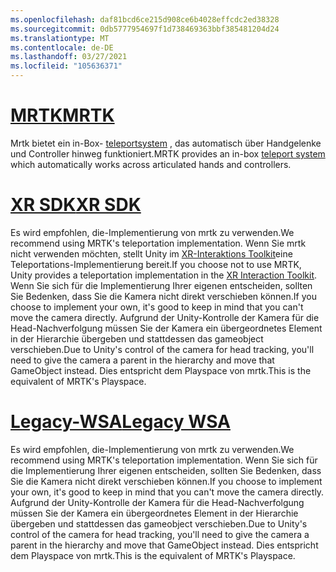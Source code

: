 ```yaml
---
ms.openlocfilehash: daf81bcd6ce215d908ce6b4028effcdc2ed38328
ms.sourcegitcommit: 0db5777954697f1d738469363bbf385481204d24
ms.translationtype: MT
ms.contentlocale: de-DE
ms.lasthandoff: 03/27/2021
ms.locfileid: "105636371"
---
```

# <a name="mrtk"></a>[<span data-ttu-id="b7858-101">MRTK</span><span class="sxs-lookup"><span data-stu-id="b7858-101">MRTK</span></span>](#tab/mrtk)
<!-- NEVER CHANGE THE ABOVE LINE! -->

<span data-ttu-id="b7858-102">Mrtk bietet ein in-Box- [teleportsystem](https://docs.microsoft.com/windows/mixed-reality/mrtk-unity/features/teleport-system/teleport-system) , das automatisch über Handgelenke und Controller hinweg funktioniert.</span><span class="sxs-lookup"><span data-stu-id="b7858-102">MRTK provides an in-box [teleport system](https://docs.microsoft.com/windows/mixed-reality/mrtk-unity/features/teleport-system/teleport-system) which automatically works across articulated hands and controllers.</span></span>

# <a name="xr-sdk"></a>[<span data-ttu-id="b7858-103">XR SDK</span><span class="sxs-lookup"><span data-stu-id="b7858-103">XR SDK</span></span>](#tab/xr)
<!-- NEVER CHANGE THE ABOVE LINE! -->

<span data-ttu-id="b7858-104">Es wird empfohlen, die-Implementierung von mrtk zu verwenden.</span><span class="sxs-lookup"><span data-stu-id="b7858-104">We recommend using MRTK's teleportation implementation.</span></span>
<span data-ttu-id="b7858-105">Wenn Sie mrtk nicht verwenden möchten, stellt Unity im [XR-Interaktions Toolkit](https://docs.unity3d.com/Packages/com.unity.xr.interaction.toolkit@1.0/manual/locomotion.html)eine Teleportations-Implementierung bereit.</span><span class="sxs-lookup"><span data-stu-id="b7858-105">If you choose not to use MRTK, Unity provides a teleportation implementation in the [XR Interaction Toolkit](https://docs.unity3d.com/Packages/com.unity.xr.interaction.toolkit@1.0/manual/locomotion.html).</span></span>
<span data-ttu-id="b7858-106">Wenn Sie sich für die Implementierung Ihrer eigenen entscheiden, sollten Sie Bedenken, dass Sie die Kamera nicht direkt verschieben können.</span><span class="sxs-lookup"><span data-stu-id="b7858-106">If you choose to implement your own, it's good to keep in mind that you can't move the camera directly.</span></span> <span data-ttu-id="b7858-107">Aufgrund der Unity-Kontrolle der Kamera für die Head-Nachverfolgung müssen Sie der Kamera ein übergeordnetes Element in der Hierarchie übergeben und stattdessen das gameobject verschieben.</span><span class="sxs-lookup"><span data-stu-id="b7858-107">Due to Unity's control of the camera for head tracking, you'll need to give the camera a parent in the hierarchy and move that GameObject instead.</span></span> <span data-ttu-id="b7858-108">Dies entspricht dem Playspace von mrtk.</span><span class="sxs-lookup"><span data-stu-id="b7858-108">This is the equivalent of MRTK's Playspace.</span></span>

# <a name="legacy-wsa"></a>[<span data-ttu-id="b7858-109">Legacy-WSA</span><span class="sxs-lookup"><span data-stu-id="b7858-109">Legacy WSA</span></span>](#tab/wsa)
<!-- NEVER CHANGE THE ABOVE LINE! -->

<span data-ttu-id="b7858-110">Es wird empfohlen, die-Implementierung von mrtk zu verwenden.</span><span class="sxs-lookup"><span data-stu-id="b7858-110">We recommend using MRTK's teleportation implementation.</span></span>
<span data-ttu-id="b7858-111">Wenn Sie sich für die Implementierung Ihrer eigenen entscheiden, sollten Sie Bedenken, dass Sie die Kamera nicht direkt verschieben können.</span><span class="sxs-lookup"><span data-stu-id="b7858-111">If you choose to implement your own, it's good to keep in mind that you can't move the camera directly.</span></span> <span data-ttu-id="b7858-112">Aufgrund der Unity-Kontrolle der Kamera für die Head-Nachverfolgung müssen Sie der Kamera ein übergeordnetes Element in der Hierarchie übergeben und stattdessen das gameobject verschieben.</span><span class="sxs-lookup"><span data-stu-id="b7858-112">Due to Unity's control of the camera for head tracking, you'll need to give the camera a parent in the hierarchy and move that GameObject instead.</span></span> <span data-ttu-id="b7858-113">Dies entspricht dem Playspace von mrtk.</span><span class="sxs-lookup"><span data-stu-id="b7858-113">This is the equivalent of MRTK's Playspace.</span></span>